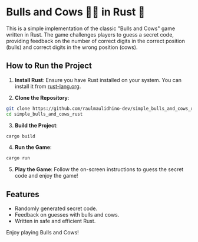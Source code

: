 # Bulls and Cows 🐂🐄 in Rust 🦀

This is a simple implementation of the classic "Bulls and Cows" game written in Rust. The game challenges players to guess a secret code, providing feedback on the number of correct digits in the correct position (bulls) and correct digits in the wrong position (cows).

## How to Run the Project

1. **Install Rust**: Ensure you have Rust installed on your system. You can install it from [rust-lang.org](https://www.rust-lang.org/).

2. **Clone the Repository**:
  ```bash
  git clone https://github.com/raulmaulidhino-dev/simple_bulls_and_cows_rust.git
  cd simple_bulls_and_cows_rust
  ```

3. **Build the Project**:
  ```bash
  cargo build
  ```

4. **Run the Game**:
  ```bash
  cargo run
  ```

5. **Play the Game**: Follow the on-screen instructions to guess the secret code and enjoy the game!

## Features
- Randomly generated secret code.
- Feedback on guesses with bulls and cows.
- Written in safe and efficient Rust.

Enjoy playing Bulls and Cows!
